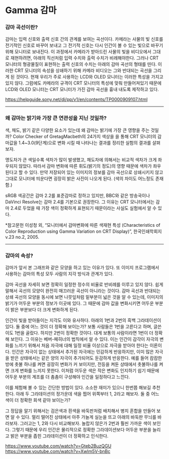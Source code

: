 # Gamma 감마
 
### 감마 곡선이란?
감마는 입력 신호와 출력 신호 간의 관계를 보여는 곡선이다. 카메라는 사물의 빛 신호를 전기적인 신호로 바꾸어 보내고 그 전기적 신호는 다시 인간이 볼 수 있는 빛으로 바꾸기 위해 모니터로 보내진다. 이 과정에서 카메라가 받아드린 사물의 빛을 비디오에서 그대로 재현하려면, 아래의 직선처럼 입력 수치와 출력 수치가 비례해야한다. 그러나 CRT 모니터의 형광물질이 표현하는 출력 신호의 수치는 아래의 감마 곡선의 형태를 띤다. 이러한 CRT 모니터의 속성을 상쇄하기 위해 카메라 비디오는 그와 반대되는 곡선을 그리게 된 것이다.
현재 우리가 주로 사용하는 LCD와 OLED 모니터는 이러한 특성을 가지고 있지 않다. 그럼에도 카메라의 규격이 CRT 모니터의 특성에 맞춰 만들어져있기 때문에 LCD와 OLED 모니터는 CRT 모니터가 가진 감마 곡선을 흉내 내도록 제작하고 있다.

https://helpguide.sony.net/di/pp/v1/en/contents/TP0000909107.html
___
### 왜 감마는 밝기와 가장 큰 연관성을 지닌 것일까?
색, 채도, 밝기 같은 다양한 요소가 있는데 왜 감마는 밝기에 가장 큰 영향을 주는 것일까?
Color Checker of GretagMacbeth의 24가지 색상을 을 통해 CRT 모니터의 감마값을 1.4~3.0(9단계)으로 변화 시킬 때 나타나는 결과를 정리한 실험의 결과를 살펴보자.

명도차가 큰 색일수록 색차가 많이 발생했고, 채도차에 의해서는 비교적 색차가 크게 좌우되지 않았다. 따라서 감마 변화에 따른 휘도(밝기의 정도)의 영향 때문에 색차가 좌우된다고 할 수 있다.
만약 저장되어 있는 이미지의 정보를 감마 곡선으로 상쇄시키지 않고 그대로 모니터에 띄운다면 굉장히 밝은 사진이 나오게 된다. (색의 차이도 어느정도 존재함.)

sRGB 색공간은 감마 2.2를 표준감마로 정하고 있지만, BBC와 같은 방송국이나 DaVinci Resolve는 감마 2.4를 기본으로 권장한다.  그 이유는 CRT 모니터에서는 감마 2.4로 두었을 때 가장 색이 정확하게 표현되기 때문이라는 사실도 실험에서 알 수 있다.

*참고문헌
이성청 외, “모니터에서 감마변화에 따른 색재현 특성 (Characteristics of Color Reproduction using Gamma Variation on CRT Display)”, 한국인쇄학회지 v.23 no.2, 2005.
___
### 감마의 속성?
감마가 앞서 본 그래프와 같은 모양을 하고 있는 이유가 있다. 또 이미지 프로그램에서 사용하는 감마의 특성 모두 사람의 지각 방식과 관계가 있다.

감마 곡선을 자세히 보면 정확히 일정한 정수의 비율로 반비례를 이루고 있지 않다. 쉽게 말해서 곡선의 모양이 완전히 매끄러운 곡선이 아니라는 것이다. 감마 곡선과 반대되는 상쇄 곡선의 모양을 동시에 보면 나뭇잎처럼 밑부분이 넓은 것을 알 수 있는데, 이미지의 밝기가 어두운 부분의 정보가 이곳에 있다.
그 때문에 감마 값을 변화시키면 어두운 부분이 밝은 부분보다 더 크게 변화하게 된다.

인간이 빛을 받아들이는 지각도 이와 유사하다. 아래의 1번과 2번의 흑백 그라데이션이 있다. 둘 중에 어느 것이 더 정확해 보이는가? 보통 사람들은 1번을 고른다고 하며, 글쓴이도 1번을 골랐다. 하지만 2번이 정확한 것이다. 대게 보통의 사람이라면 1번이 더 정확해 보인다. 그 이유는 베버-페히너의 법칙에서 알 수 있다. 이는 인간이 감각이 자극의 변화를 느끼기 위해서 처음 자극에 대해 일정 비율 이상으로 자극을 받아야 한다는 이론이다. 인간은 자극이 없는 상태에서 추가된 자극에는 민감하게 반응하지만, 이미 많은 자극을 받은 상태에서는 같은 양의 자극이 추가되어도 둔감하게 반응한다. 예를 들어 캄캄한 방에 촛불 하나를 켜면 굉장히 변화가 커 보이지만, 전등을 켜둔 상태에서 촛불하나를 켜면 크게 변화를 느끼지 못한다. 이처럼 어두운 색은 작은 변화도 인지하기 쉽기 때문에 어두운 부분의 계조를 더 촘촘이 구성해야 인간을 일정하다고 느낀다.

이를 체험해 볼 수 있는 간단한 방법이 있다. 소소한 재미가 있으니 한번쯤 해보길 추천한다. 아래 두 그라데이션의  정가운데 색을 찝어 위쪽부터 1, 2라고 해보자. 둘 중 어느 색이 더 정확한 회색 같아 보이는가?


그 정답을 알기 위해서는 검은색과 흰색을 바둑판처럼 배치해서 병치 혼합을 만들어 보면 알 수 있다. 멀리 떨어진 상태에서 아주 가늘게 실눈을 뜨고 아래의 바둑판 무늬를 바라보자. 그러고는 1, 2와 다시 비교해보자. 놀랍지 않은가 2번과 훨씬 가까운 색이 보인다. 그렇기 때문에 우리 인간은 물리적으로 정확한 그라데이션보다 어두운 부분을 늘리고 밝은 부분을 좁힌 그라데이션이 더 정확하고 인식한다.

https://www.youtube.com/watch?v=Gteb2BuzQGU
https://www.youtube.com/watch?v=Xwlm5V-bnBc
